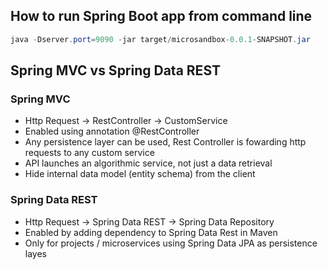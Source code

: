 ## How to run Spring Boot app from command line
```java
java -Dserver.port=9090 -jar target/microsandbox-0.0.1-SNAPSHOT.jar
```
## Spring MVC vs Spring Data REST
### Spring MVC
- Http Request -> RestController -> CustomService
- Enabled using annotation @RestController
- Any persistence layer can be used, Rest Controller is fowarding http requests to any custom service
- API launches an algorithmic service, not just a data retrieval
- Hide internal data model (entity schema) from the client
### Spring Data REST
- Http Request -> Spring Data REST -> Spring Data Repository
- Enabled by adding dependency to Spring Data Rest in Maven
- Only for projects / microservices using Spring Data JPA as persistence layes
